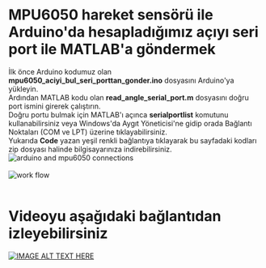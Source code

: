 # MPU6050 hareket sensörü ile Arduino'da hesapladığımız açıyı seri port ile MATLAB'a göndermek
İlk önce Arduino kodumuz olan **mpu6050_aciyi_bul_seri_porttan_gonder.ino** dosyasını Arduino'ya yükleyin.<br> 
Ardından MATLAB kodu olan **read_angle_serial_port.m** dosyasını doğru port ismini girerek çalıştırın.<br> 
Doğru portu bulmak için MATLAB'ı açınca **serialportlist** komutunu kullanabilirsiniz veya Windows'da Aygıt Yöneticisi'ne gidip orada Bağlantı Noktaları (COM ve LPT) üzerine tıklayabilirsiniz.<br> 
Yukarıda **Code** yazan yeşil renkli bağlantıya tıklayarak bu sayfadaki kodları zip dosyası halinde bilgisayarınıza indirebilirsiniz.</br>
![arduino and mpu6050 connections](şekil/arduino_mpu6050_connections.png) </br></br>
![work flow](şekil/workflow.JPG) </br></br>
# Videoyu aşağıdaki bağlantıdan izleyebilirsiniz 
[![IMAGE ALT TEXT HERE](şekil/thumbnail.jpg)](https://www.youtube.com/watch?v=B2S7VlqK_-Q)</br></br>
